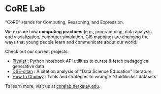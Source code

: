 # CoRE Lab

“CoRE” stands for Computing, Reasoning, and Expression. 

We explore how **computing practices** (e.g., programming, data analysis and visualization, computer simulation, GIS mapping) are changing the ways that young people learn and communicate about our world.

Check out our current projects:

* [Rivulet](https://github.com/CalCoRE/rivulet-utils) : Python notebook API utilities to curate & fetch pedagogical generative data
* [DSE-citan](https://github.com/CalCoRE/dse-citan) : A citation analysis of "Data Science Education" literature
* [How to Choosy](https://github.com/CalCoRE/how-to-choosy) : Tools and strategies to wrangle "Goldilocks" datasets

To learn more, visit us at [corelab.berkeley.edu](https://corelab.berkeley.edu).
